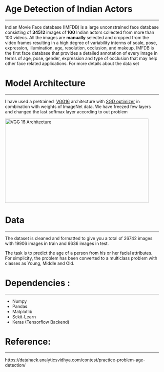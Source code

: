 <h1>Age Detection of Indian Actors</h1>
<hr />
<p>Indian Movie Face database (IMFDB) is a large unconstrained face database consisting of&nbsp;<strong>34512</strong>&nbsp;images of&nbsp;<strong>100</strong>&nbsp;Indian actors collected from more than 100 videos. All the images are&nbsp;<strong>manually</strong>&nbsp;selected and cropped from the video frames resulting in a high degree of variability interms of scale, pose, expression, illumination, age, resolution, occlusion, and makeup. IMFDB is the first face database that provides a detailed annotation of every image in terms of age, pose, gender, expression and type of occlusion that may help other face related applications. For more details about the data set</p>
<h1>Model Architecture</h1>
<hr />
<p>I have used a pretrained&nbsp;&nbsp;<a href="https://keras.io/applications/">VGG16</a> architecture with <a href="https://www.tensorflow.org/api_docs/python/tf/keras/optimizers/SGD">SGD optimizer</a> in combination with weights of ImageNet data. We have freezed few layers and changed the last softmax layer according to out problem</p>
<p><img src="http://www.cs.toronto.edu/~frossard/post/vgg16/vgg16.png" alt="VGG 16 Architecture" width="470" height="276" /></p>
<h1>Data</h1>
<hr />
<p>The dataset is cleaned and formatted to give you a total of 26742 images with 19906 images in train and 6636 images in test.</p>
<p>The task is to predict the age of a person from his or her facial attributes. For simplicity, the problem has been converted to a multiclass problem with classes as Young, Middle and Old.</p>
<h1>Dependencies :</h1>
<hr />
<ul>
<li>Numpy</li>
<li>Pandas</li>
<li>Matplotlib</li>
<li>Sckit-Learn</li>
<li>Keras (Tensorflow Backend)</li>
</ul>
<h1><strong>Reference:</strong></h1>
<hr />
<p>https://datahack.analyticsvidhya.com/contest/practice-problem-age-detection/</p>

